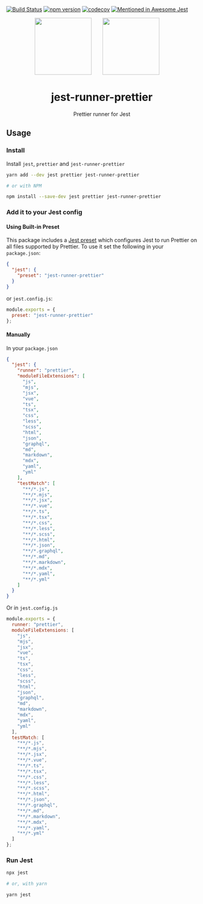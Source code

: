 [![Build Status](https://travis-ci.org/keplersj/jest-runner-prettier.svg?branch=master)](https://travis-ci.org/keplersj/jest-runner-prettier)
[![npm version](https://badge.fury.io/js/jest-runner-prettier.svg)](https://badge.fury.io/js/jest-runner-prettier)
[![codecov](https://codecov.io/gh/keplersj/jest-runner-prettier/branch/master/graph/badge.svg)](https://codecov.io/gh/keplersj/jest-runner-prettier)
[![Mentioned in Awesome Jest](https://awesome.re/mentioned-badge.svg)](https://github.com/jest-community/awesome-jest)

<div align="center">
  <!-- replace with accurate logo e.g from https://worldvectorlogo.com/ -->
  <img width="150" height="150" src="https://github.com/prettier/prettier-logo/raw/master/images/prettier-icon-light.png">
  <a href="https://facebook.github.io/jest/">
    <img width="150" height="150" vspace="" hspace="25" src="https://user-images.githubusercontent.com/2440089/37489554-6f776bd2-286e-11e8-862f-cb6c398cf752.png">
  </a>
  <h1>jest-runner-prettier</h1>
  <p>Prettier runner for Jest</p>
</div>

<div align="center">
  <!--<img src="https://user-images.githubusercontent.com/574806/30197438-9681385c-941c-11e7-80a8-2b11f15bd412.gif">-->
  <!-- TODO: Create GIF showing off runner -->
</div>

## Usage

### Install

Install `jest`, `prettier` and `jest-runner-prettier`

```bash
yarn add --dev jest prettier jest-runner-prettier

# or with NPM

npm install --save-dev jest prettier jest-runner-prettier
```

### Add it to your Jest config

#### Using Built-in Preset

This package includes a [Jest preset](https://jestjs.io/docs/en/configuration#preset-string) which configures Jest to run Prettier on all files supported by Prettier. To use it set the following in your `package.json`:

```json
{
  "jest": {
    "preset": "jest-runner-prettier"
  }
}
```

or `jest.config.js`:

```js
module.exports = {
  preset: "jest-runner-prettier"
};
```

#### Manually

In your `package.json`

```json
{
  "jest": {
    "runner": "prettier",
    "moduleFileExtensions": [
      "js",
      "mjs",
      "jsx",
      "vue",
      "ts",
      "tsx",
      "css",
      "less",
      "scss",
      "html",
      "json",
      "graphql",
      "md",
      "markdown",
      "mdx",
      "yaml",
      "yml"
    ],
    "testMatch": [
      "**/*.js",
      "**/*.mjs",
      "**/*.jsx",
      "**/*.vue",
      "**/*.ts",
      "**/*.tsx",
      "**/*.css",
      "**/*.less",
      "**/*.scss",
      "**/*.html",
      "**/*.json",
      "**/*.graphql",
      "**/*.md",
      "**/*.markdown",
      "**/*.mdx",
      "**/*.yaml",
      "**/*.yml"
    ]
  }
}
```

Or in `jest.config.js`

```js
module.exports = {
  runner: "prettier",
  moduleFileExtensions: [
    "js",
    "mjs",
    "jsx",
    "vue",
    "ts",
    "tsx",
    "css",
    "less",
    "scss",
    "html",
    "json",
    "graphql",
    "md",
    "markdown",
    "mdx",
    "yaml",
    "yml"
  ],
  testMatch: [
    "**/*.js",
    "**/*.mjs",
    "**/*.jsx",
    "**/*.vue",
    "**/*.ts",
    "**/*.tsx",
    "**/*.css",
    "**/*.less",
    "**/*.scss",
    "**/*.html",
    "**/*.json",
    "**/*.graphql",
    "**/*.md",
    "**/*.markdown",
    "**/*.mdx",
    "**/*.yaml",
    "**/*.yml"
  ]
};
```

### Run Jest

```bash
npx jest

# or, with yarn

yarn jest
```
